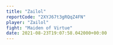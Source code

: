 ```yaml
---
title: "Zailol"
reportCode: "2XYJ67t3gRQqZ4FN"
player: "Zailol"
fight: "Maiden of Virtue"
date: 2021-08-23T19:07:58.042000+00:00
---
```

